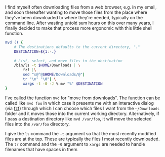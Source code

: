 I find myself often downloading files from a web browser, e.g. in
my email, and soon thereafter wanting to move those files from the
place where they've been downloaded to where they're needed, typically
on the command line. After wasting untold sum hours on this over
many years, I finally decided to make that process more ergonomic
with this little shell function.


```zsh
mvd () {
    # The destinations defaults to the current directory, "."
    DESTINATION=${1:-.}
  
    # List, select, and move files to the destination
    /bin/ls -t $HOME/Downloads | \
        fzf |\
        sed "s@^@$HOME/Downloads/@"| 
        tr "\n" "\0"| \
        xargs -t -0 -J % mv "%" $DESTINATION
}
```

I've called the function `mvd` for "move from downloads". The function can be
called like `mvd foo` in which case it presents me with an interactive dialog
(via [fzf](https://github.com/junegunn/fzf)) through which I can choose which
files I want from the `~/Downloads` folder and it moves those into the current
working directory. Alternatively, if I pass a destination directory like `mvd
/var/foo`, it will move the selected files into the `/var/foo` directory.

I give the `ls` command the `-t` argument so that the most recently modified
files are at the top. These are typically the files I most recently downloaded.
The `tr` command and the `-0` argument to `xargs` are needed to handle
filenames that have spaces in them. 
